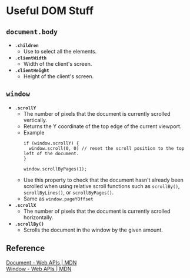 # Useful DOM Stuff

## `document.body`
- **`.children`**
  - Use to select all the elements.
- **`.clientWidth`**
  - Width of the client's screen.
- **`.clientHeight`**
  - Height of the client's screen.

## `window`
- **`.scrollY`**
  - The number of pixels that the document is currently scrolled vertically.
  - Returns the Y coordinate of the top edge of the current viewport.
  - Example
    ```
    if (window.scrollY) {
      window.scroll(0, 0) // reset the scroll position to the top left of the document.
    }
    
    window.scrollByPages(1);
    ```
  - Use this property to check that the document hasn't already been scrolled when using relative scroll functions such as `scrollBy()`, `scrollByLines()`, or `scrollByPages()`.
  - Same as `window.pageYOffset`
- **`.scrollX`**
  - The number of pixels that the document is currently scrolled horizontally.
- **`.scrollBy()`**
  - Scrolls the document in the window by the given amount. 

## Reference
[Document - Web APIs | MDN](https://developer.mozilla.org/en-US/docs/Web/API/Document)  
[Window - Web APIs | MDN](https://developer.mozilla.org/en-US/docs/Web/API/Window)
